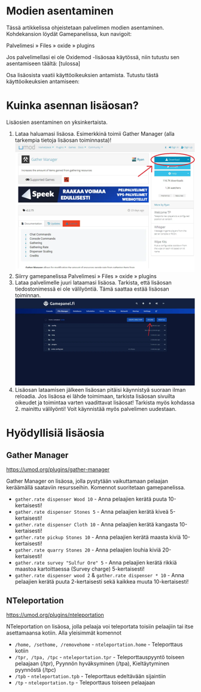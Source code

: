 # Modien asentaminen​
Tässä artikkelissa ohjeistetaan palvelimen modien asentaminen. Kohdekansion löydät Gamepanelissa, kun navigoit:

Palvelimesi » Files » oxide » plugins

Jos palvelimellasi ei ole Oxidemod -lisäosaa käytössä, niin tutustu sen asentamiseen täältä: [tulossa]

Osa lisäosista vaatii käyttöoikeuksien antamista. Tutustu tästä käyttöoikeuksien antamiseen:


# Kuinka asennan lisäosan?​
Lisäosien asentaminen on yksinkertaista.

1. Lataa haluamasi lisäosa. Esimerkkinä toimii Gather Manager (alla tarkempia tietoja lisäosan toiminnasta)!
    ![](/assets/docs/img/crisp/image_6zgskq.webp)
2. Siirry gamepanelissa Palvelimesi » Files » oxide » plugins
3. Lataa palvelimelle juuri lataamasi lisäosa. Tarkista, että lisäosan tiedostonimessä ei ole välilyöntiä. Tämä saattaa estää lisäosan toiminnan.
    ![](/assets/docs/img/crisp/th7pnh3cpk_1wb9fdj.webp)
4. Lisäosan lataamisen jälkeen lisäosan pitäisi käynnistyä suoraan ilman reloadia. Jos lisäosa ei lähde toimimaan, tarkista lisäosan sivuilta oikeudet ja toimintaa varten vaadittavat lisäosat! Tarkista myös kohdassa 2. mainittu välilyönti! Voit käynnistää myös palvelimen uudestaan.

# Hyödyllisiä lisäosia​
## Gather Manager​
https://umod.org/plugins/gather-manager

Gather Manager on lisäosa, jolla pystytään vaikuttamaan pelaajan keräämällä saataviin resursseihin. Komennot suoritetaan gamepanelissa.

* `gather.rate dispenser Wood 10` - Anna pelaajien kerätä puuta 10-kertaisesti!
* `gather.rate dispenser Stones 5` - Anna pelaajien kerätä kiveä 5-kertaisesti!
* `gather.rate dispenser Cloth 10` - Anna pelaajien kerätä kangasta 10-kertaisesti!
* `gather.rate pickup Stones 10` - Anna pelaajien kerätä maasta kiviä 10-kertaisesti!
* `gather.rate quarry Stones 20` - Anna pelaajien louhia kiviä 20-kertaisesti!
* `gather.rate survey "Sulfur Ore" 5` - Anna pelaajien kerätä rikkiä maastoa kartoittaessa (Survey charge) 5-kertaisesti!
* `gather.rate dispenser wood 2` & `gather.rate dispenser * 10` - Anna pelaajien kerätä puuta 2-kertaisesti sekä kaikkea muuta 10-kertaisesti!

## NTeleportation​
https://umod.org/plugins/nteleportation

NTeleportation on lisäosa, jolla pelaaja voi teleportata toisiin pelaajiin tai itse asettamaansa kotiin. Alla yleisimmät komennot

* `/home, /sethome, /removehome` - `nteleportation.home` - Teleporttaus kotiin
* `/tpr, /tpa, /tpc` -  `nteleportation.tpr` - Teleporttauspyyntö toiseen pelaajaan (/tpr), Pyynnön hyväksyminen (/tpa), Kieltäytyminen pyynnöstä (/tpc)
* `/tpb` - `nteleportation.tpb` - Teleporttaus edeltävään sijaintiin
* `/tp` - `nteleportation.tp` - Teleporttaus toiseen pelaajaan